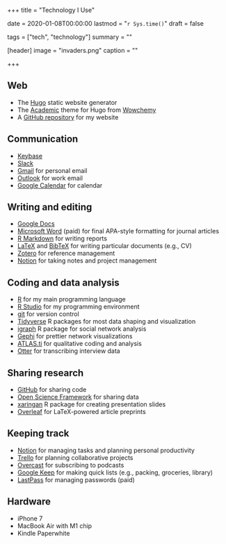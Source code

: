 +++
title = "Technology I Use"

date = 2020-01-08T00:00:00
lastmod = "`r Sys.time()`"
draft = false

tags = ["tech", "technology"]
summary = ""

[header]
image = "invaders.png"
caption = ""

+++

## Web

- The [Hugo](https://gohugo.io/) static website generator
- The [Academic](https://academic-demo.netlify.app/) theme for Hugo from [Wowchemy](https://wowchemy.com/)
- A [GitHub repository](https://github.com/bretsw/bretsw.github.io) for my website

## Communication

- [Keybase](https://keybase.io/)
- [Slack](http://slack.com/)
- [Gmail](mail.google.com/) for personal email
- [Outlook](outlook.office.com/) for work email
- [Google Calendar](https://calendar.google.com/l) for calendar

## Writing and editing

- [Google Docs](https://docs.google.com/)
- [Microsoft Word](https://www.microsoft.com/en-us/microsoft-365/word) (paid) for final APA-style formatting for journal articles
- [R Markdown](https://rmarkdown.rstudio.com/) for writing reports
- [LaTeX](https://www.latex-project.org/) and [BibTeX](http://www.bibtex.org/) for writing particular documents (e.g., CV)
- [Zotero](https://www.zotero.org/) for reference management
- [Notion](https://www.notion.so/) for taking notes and project management

## Coding and data analysis

- [R](https://www.r-project.org/) for my main programming language
- [R Studio](https://rstudio.com/) for my programming environment
- [git](https://git-scm.com/) for version control
- [Tidyverse](https://www.tidyverse.org/) R packages for most data shaping and visualization
- [igraph](https://igraph.org/) R package for social network analysis
- [Gephi](https://gephi.org/) for prettier network visualizations
- [ATLAS.ti](https://atlasti.com/) for qualitative coding and analysis
- [Otter](https://otter.ai/) for transcribing interview data

## Sharing research

- [GitHub](https://github.com/) for sharing code
- [Open Science Framework](https://osf.io/) for sharing data
- [xaringan](https://github.com/yihui/xaringan/wiki) R package for creating presentation slides
- [Overleaf](https://www.overleaf.com) for LaTeX-powered article preprints

## Keeping track

- [Notion](https://www.notion.so/) for managing tasks and planning personal productivity
- [Trello](https://trello.com/) for planning collaborative projects
- [Overcast](https://overcast.fm/) for subscribing to podcasts
- [Google Keep](https://keep.google.com/) for making quick lists (e.g., packing, groceries, library)
- [LastPass](https://www.lastpass.com/) for managing passwords (paid)

## Hardware

- iPhone 7
- MacBook Air with M1 chip
- Kindle Paperwhite
